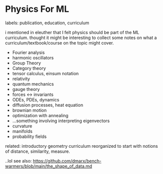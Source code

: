 # Physics For ML

labels: publication, education, curriculum

i mentioned in eleuther that I felt physics should be part of the ML curriculum. thought it might be interesting to collect some notes on what
a curriculum/textbook/course on the topic might cover.

* Fourier analysis
* harmonic oscillators
* Group Theory
* Category theory
* tensor calculus, einsum notation
* relativity
* quantum mechanics
* gauge theory
* forces <-> invariants
* ODEs, PDEs, dynamics
* diffusion processes, heat equation
* brownian motion
* optimization with annealing
* ...something involving interpreting eigenvectors
* curvature
* manifolds
* probability fields

related: introductory geometry curriculum reorganized to start with notions of distance, similarity, measure.

..lol see also: https://github.com/dmarx/bench-warmers/blob/main/the_shape_of_data.md
